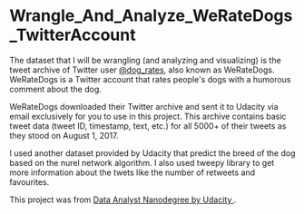 # Wrangle_And_Analyze_WeRateDogs_TwitterAccount

The dataset that I will be wrangling (and analyzing and visualizing) is the tweet archive of Twitter user [@dog_rates](https://twitter.com/dog_rates), also known as WeRateDogs. WeRateDogs is a Twitter account that rates people's dogs with a humorous comment about the dog.

WeRateDogs downloaded their Twitter archive and sent it to Udacity via email exclusively for you to use in this project. This archive contains basic tweet data (tweet ID, timestamp, text, etc.) for all 5000+ of their tweets as they stood on August 1, 2017.

I used another dataset provided by Udacity that predict the breed of the dog based on the nurel network algorithm. I also used tweepy library to get more information about the twets like the number of retweets and favourites.


This project was from [Data Analyst Nanodegree by Udacity ](https://www.udacity.com/course/data-analyst-nanodegree--nd002).

